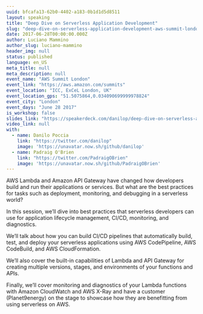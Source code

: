 ```yaml
---
uuid: bfcafa13-62b0-4402-a183-0b1d1d5d8511
layout: speaking
title: "Deep Dive on Serverless Application Development"
slug: "deep-dive-on-serverless-application-development-aws-summit-london"
date: 2017-06-28T00:00:00.000Z
author: Luciano Mammino
author_slug: luciano-mammino
header_img: null
status: published
language: en_US
meta_title: null
meta_description: null
event_name: "AWS Summit London"
event_link: "https://aws.amazon.com/summits"
event_location: "ICC, ExCeL London, UK"
event_location_gps: "51.5075864,0.034090699999978824"
event_city: "London"
event_days: "June 28 2017"
is_workshop: false
slides_link: "https://speakerdeck.com/danilop/deep-dive-on-serverless-application-development"
video_link: null
with:
  - name: Danilo Poccia
    link: "https://twitter.com/danilop"
    image: 'https://unavatar.now.sh/github/danilop'
  - name: Padraig O'Brien
    link: "https://twitter.com/PadraigOBrien"
    image: 'https://unavatar.now.sh/github/PadraigOBrien'
---
```


AWS Lambda and Amazon API Gateway have changed how developers build and run their applications or services. But what are the best practices for tasks such as deployment, monitoring, and debugging in a serverless world?

In this session, we’ll dive into best practices that serverless developers can use for application lifecycle management, CI/CD, monitoring, and diagnostics.

We’ll talk about how you can build CI/CD pipelines that automatically build, test, and deploy your serverless applications using AWS CodePipeline, AWS CodeBuild, and AWS CloudFormation.

We’ll also cover the built-in capabilities of Lambda and API Gateway for creating multiple versions, stages, and environments of your functions and APIs.

Finally, we’ll cover monitoring and diagnostics of your Lambda functions with Amazon CloudWatch and AWS X-Ray and have a customer (Planet9energy) on the stage to showcase how they are benefitting from using serverless on AWS.
